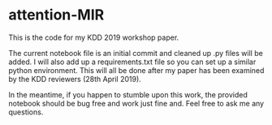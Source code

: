 # attention-MIR

This is the code for my KDD 2019 workshop paper.

The current notebook file is an initial commit and cleaned up .py files will be added. I will also add up a requirements.txt file
so you can set up a similar python environment. This will all be done after my paper has been examined by the KDD reviewers (28th April 2019). 

In the meantime, if you happen to stumble upon this work, the provided notebook should be bug free and work just fine and. Feel free to ask me any questions.
